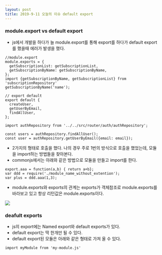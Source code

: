 ```yaml
---
layout: post
title: 2019-9-11 오늘의 이슈 default export
---
```



### module.export vs default export

- js에서 개발을 하다가 늘 module.export를 통해 export를 하다가 default export를 했을때 에러가 발생을 했다.
```
//module.export
module.exports = {
  getSubscriptionList: getSubscriptionList,
  getSubscriptionByName: getSubscriptionByName,
};
import {getSubscriptionByName, getSubscriptionList} from 'subscriptionRepository'
getSubscriptionByName('name');

// export default
export default {
  createUser,
  getUserByEmail,
  findAllUser,
};

import authRepository from '../../src/router/auth/authRepository';

const users = authRepository.findAllUser();
const user = authRepository.getUserByEmail({email: email});
```
- 2가지의 형태로 호출을 했다. 나의 경우 주로 1번의 방식으로 호출을 했었는데, 모듈을 import하는 방법들을 찾아본다.
- commonjs에서는 아래와 같은 방법으로 모듈을 만들고 import를 한다.

```
export.aaa = function(a,b) { return a+b};
var ddd = require('./module_name_without_extention');
var plus = ddd.aaa(1,3);
```
- module.exports와 exports의 관계는 exports가 객체참조로 module.exports를 바라보고 있고 항상 리턴값은 module.exports이다.

![](https://t1.daumcdn.net/cfile/tistory/2618D739575827DA16)


### deafult exports
- js의 export에는 Named export와 default exports가 있다.
- default export는 딱 한개만 될 수 있다.
- default export된 모듈은 아래와 같은 형태로 가져 올 수 있다.

```
import myModule from 'my-module.js'
```
